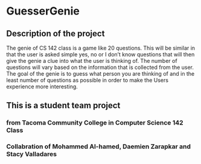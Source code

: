 # GuesserGenie

## Description of the project
The genie of CS 142 class is a game like 20 questions. 
This will be similar in that the user is asked simple yes, no or I don’t know questions that will then give the genie a clue into what the user is thinking of. 
The number of questions will vary based on the information that is collected from the user. 
The goal of the genie is to guess what person you are thinking of and in the least number of questions as possible in order to make the Users experience more interesting.

## This is a student team project
### from Tacoma Community College in Computer Science 142 Class 

### Collabration of Mohammed Al-hamed, Daemien Zarapkar and Stacy Valladares
